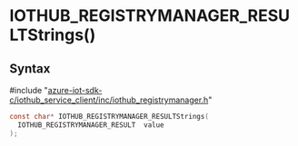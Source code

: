 # IOTHUB_REGISTRYMANAGER_RESULTStrings()

## Syntax

\#include "[azure-iot-sdk-c/iothub_service_client/inc/iothub_registrymanager.h](../iot-c-ref-iothub-registrymanager-h.md)"  
```C
const char* IOTHUB_REGISTRYMANAGER_RESULTStrings(
  IOTHUB_REGISTRYMANAGER_RESULT  value
);
```

